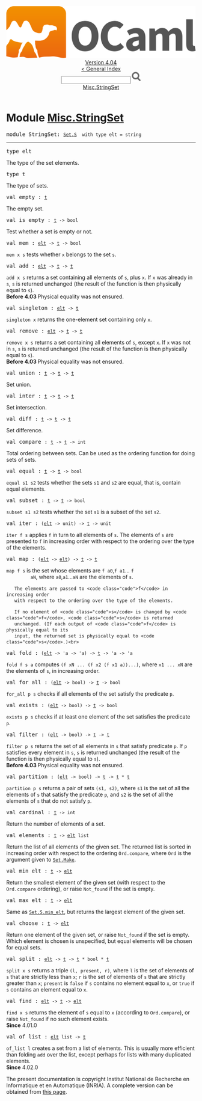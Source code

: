 <!-- ((! set title API !)) ((! set documentation !)) ((! set api !)) ((! set nobreadcrumb !)) -->
<div class="api"><header><nav class="toc brand"><a class="brand" href="https://ocaml.org/"><img src="colour-logo-gray.svg" class="svg" alt="OCaml"></a></nav><nav class="toc"><div class="toc_version"><a href="/docs" id="version-select">Version 4.04</a></div><a href="index.html">&lt; General Index</a><div class="api_search"><input type="text" name="apisearch" id="api_search" oninput="mySearch(false);" onkeypress="this.oninput();" onclick="this.oninput();" onpaste="this.oninput();">
<img src="search_icon.svg" alt="Search" class="svg" onclick="mySearch(false)"></div>
<div id="search_results"></div><div class="toc_title"><a href="#top">Misc.StringSet</a></div><ul></ul></nav></header>

<h1>Module <a href="type_Misc.StringSet.html">Misc.StringSet</a></h1>

<pre><span class="keyword">module</span> StringSet: <code class="type"><a href="Set.S.html">Set.S</a></code><code class="type">  with type elt = string</code></pre><hr width="100%">

<pre><span id="TYPEelt"><span class="keyword">type</span> <code class="type"></code>elt</span> </pre>
<div class="info ">
The type of the set elements.<br>
</div>


<pre><span id="TYPEt"><span class="keyword">type</span> <code class="type"></code>t</span> </pre>
<div class="info ">
The type of sets.<br>
</div>


<pre><span id="VALempty"><span class="keyword">val</span> empty</span> : <code class="type"><a href="Set.S.html#TYPEt">t</a></code></pre><div class="info ">
The empty set.<br>
</div>

<pre><span id="VALis_empty"><span class="keyword">val</span> is_empty</span> : <code class="type"><a href="Set.S.html#TYPEt">t</a> -&gt; bool</code></pre><div class="info ">
Test whether a set is empty or not.<br>
</div>

<pre><span id="VALmem"><span class="keyword">val</span> mem</span> : <code class="type"><a href="Set.S.html#TYPEelt">elt</a> -&gt; <a href="Set.S.html#TYPEt">t</a> -&gt; bool</code></pre><div class="info ">
<code class="code">mem&nbsp;x&nbsp;s</code> tests whether <code class="code">x</code> belongs to the set <code class="code">s</code>.<br>
</div>

<pre><span id="VALadd"><span class="keyword">val</span> add</span> : <code class="type"><a href="Set.S.html#TYPEelt">elt</a> -&gt; <a href="Set.S.html#TYPEt">t</a> -&gt; <a href="Set.S.html#TYPEt">t</a></code></pre><div class="info ">
<code class="code">add&nbsp;x&nbsp;s</code> returns a set containing all elements of <code class="code">s</code>,
       plus <code class="code">x</code>. If <code class="code">x</code> was already in <code class="code">s</code>, <code class="code">s</code> is returned unchanged
       (the result of the function is then physically equal to <code class="code">s</code>).<br>
<b>Before 4.03 </b> Physical equality was not ensured.<br>
</div>

<pre><span id="VALsingleton"><span class="keyword">val</span> singleton</span> : <code class="type"><a href="Set.S.html#TYPEelt">elt</a> -&gt; <a href="Set.S.html#TYPEt">t</a></code></pre><div class="info ">
<code class="code">singleton&nbsp;x</code> returns the one-element set containing only <code class="code">x</code>.<br>
</div>

<pre><span id="VALremove"><span class="keyword">val</span> remove</span> : <code class="type"><a href="Set.S.html#TYPEelt">elt</a> -&gt; <a href="Set.S.html#TYPEt">t</a> -&gt; <a href="Set.S.html#TYPEt">t</a></code></pre><div class="info ">
<code class="code">remove&nbsp;x&nbsp;s</code> returns a set containing all elements of <code class="code">s</code>,
       except <code class="code">x</code>. If <code class="code">x</code> was not in <code class="code">s</code>, <code class="code">s</code> is returned unchanged
       (the result of the function is then physically equal to <code class="code">s</code>).<br>
<b>Before 4.03 </b> Physical equality was not ensured.<br>
</div>

<pre><span id="VALunion"><span class="keyword">val</span> union</span> : <code class="type"><a href="Set.S.html#TYPEt">t</a> -&gt; <a href="Set.S.html#TYPEt">t</a> -&gt; <a href="Set.S.html#TYPEt">t</a></code></pre><div class="info ">
Set union.<br>
</div>

<pre><span id="VALinter"><span class="keyword">val</span> inter</span> : <code class="type"><a href="Set.S.html#TYPEt">t</a> -&gt; <a href="Set.S.html#TYPEt">t</a> -&gt; <a href="Set.S.html#TYPEt">t</a></code></pre><div class="info ">
Set intersection.<br>
</div>

<pre><span id="VALdiff"><span class="keyword">val</span> diff</span> : <code class="type"><a href="Set.S.html#TYPEt">t</a> -&gt; <a href="Set.S.html#TYPEt">t</a> -&gt; <a href="Set.S.html#TYPEt">t</a></code></pre><div class="info ">
Set difference.<br>
</div>

<pre><span id="VALcompare"><span class="keyword">val</span> compare</span> : <code class="type"><a href="Set.S.html#TYPEt">t</a> -&gt; <a href="Set.S.html#TYPEt">t</a> -&gt; int</code></pre><div class="info ">
Total ordering between sets. Can be used as the ordering function
       for doing sets of sets.<br>
</div>

<pre><span id="VALequal"><span class="keyword">val</span> equal</span> : <code class="type"><a href="Set.S.html#TYPEt">t</a> -&gt; <a href="Set.S.html#TYPEt">t</a> -&gt; bool</code></pre><div class="info ">
<code class="code">equal&nbsp;s1&nbsp;s2</code> tests whether the sets <code class="code">s1</code> and <code class="code">s2</code> are
       equal, that is, contain equal elements.<br>
</div>

<pre><span id="VALsubset"><span class="keyword">val</span> subset</span> : <code class="type"><a href="Set.S.html#TYPEt">t</a> -&gt; <a href="Set.S.html#TYPEt">t</a> -&gt; bool</code></pre><div class="info ">
<code class="code">subset&nbsp;s1&nbsp;s2</code> tests whether the set <code class="code">s1</code> is a subset of
       the set <code class="code">s2</code>.<br>
</div>

<pre><span id="VALiter"><span class="keyword">val</span> iter</span> : <code class="type">(<a href="Set.S.html#TYPEelt">elt</a> -&gt; unit) -&gt; <a href="Set.S.html#TYPEt">t</a> -&gt; unit</code></pre><div class="info ">
<code class="code">iter&nbsp;f&nbsp;s</code> applies <code class="code">f</code> in turn to all elements of <code class="code">s</code>.
       The elements of <code class="code">s</code> are presented to <code class="code">f</code> in increasing order
       with respect to the ordering over the type of the elements.<br>
</div>

<pre><span id="VALmap"><span class="keyword">val</span> map</span> : <code class="type">(<a href="Set.S.html#TYPEelt">elt</a> -&gt; <a href="Set.S.html#TYPEelt">elt</a>) -&gt; <a href="Set.S.html#TYPEt">t</a> -&gt; <a href="Set.S.html#TYPEt">t</a></code></pre><div class="info ">
<code class="code">map&nbsp;f&nbsp;s</code> is the set whose elements are <code class="code">f&nbsp;a0</code>,<code class="code">f&nbsp;a1</code>... <code class="code">f<br>
&nbsp;&nbsp;&nbsp;&nbsp;&nbsp;&nbsp;&nbsp;&nbsp;aN</code>, where <code class="code">a0</code>,<code class="code">a1</code>...<code class="code">aN</code> are the elements of <code class="code">s</code>.
<p>

       The elements are passed to <code class="code">f</code> in increasing order
       with respect to the ordering over the type of the elements.
</p><p>

       If no element of <code class="code">s</code> is changed by <code class="code">f</code>, <code class="code">s</code> is returned
       unchanged. (If each output of <code class="code">f</code> is physically equal to its
       input, the returned set is physically equal to <code class="code">s</code>.)<br>
</p></div>

<pre><span id="VALfold"><span class="keyword">val</span> fold</span> : <code class="type">(<a href="Set.S.html#TYPEelt">elt</a> -&gt; 'a -&gt; 'a) -&gt; <a href="Set.S.html#TYPEt">t</a> -&gt; 'a -&gt; 'a</code></pre><div class="info ">
<code class="code">fold&nbsp;f&nbsp;s&nbsp;a</code> computes <code class="code">(f&nbsp;xN&nbsp;...&nbsp;(f&nbsp;x2&nbsp;(f&nbsp;x1&nbsp;a))...)</code>,
       where <code class="code">x1&nbsp;...&nbsp;xN</code> are the elements of <code class="code">s</code>, in increasing order.<br>
</div>

<pre><span id="VALfor_all"><span class="keyword">val</span> for_all</span> : <code class="type">(<a href="Set.S.html#TYPEelt">elt</a> -&gt; bool) -&gt; <a href="Set.S.html#TYPEt">t</a> -&gt; bool</code></pre><div class="info ">
<code class="code">for_all&nbsp;p&nbsp;s</code> checks if all elements of the set
       satisfy the predicate <code class="code">p</code>.<br>
</div>

<pre><span id="VALexists"><span class="keyword">val</span> exists</span> : <code class="type">(<a href="Set.S.html#TYPEelt">elt</a> -&gt; bool) -&gt; <a href="Set.S.html#TYPEt">t</a> -&gt; bool</code></pre><div class="info ">
<code class="code">exists&nbsp;p&nbsp;s</code> checks if at least one element of
       the set satisfies the predicate <code class="code">p</code>.<br>
</div>

<pre><span id="VALfilter"><span class="keyword">val</span> filter</span> : <code class="type">(<a href="Set.S.html#TYPEelt">elt</a> -&gt; bool) -&gt; <a href="Set.S.html#TYPEt">t</a> -&gt; <a href="Set.S.html#TYPEt">t</a></code></pre><div class="info ">
<code class="code">filter&nbsp;p&nbsp;s</code> returns the set of all elements in <code class="code">s</code>
       that satisfy predicate <code class="code">p</code>. If <code class="code">p</code> satisfies every element in <code class="code">s</code>,
       <code class="code">s</code> is returned unchanged (the result of the function is then
       physically equal to <code class="code">s</code>).<br>
<b>Before 4.03 </b> Physical equality was not ensured.<br>
</div>

<pre><span id="VALpartition"><span class="keyword">val</span> partition</span> : <code class="type">(<a href="Set.S.html#TYPEelt">elt</a> -&gt; bool) -&gt; <a href="Set.S.html#TYPEt">t</a> -&gt; <a href="Set.S.html#TYPEt">t</a> * <a href="Set.S.html#TYPEt">t</a></code></pre><div class="info ">
<code class="code">partition&nbsp;p&nbsp;s</code> returns a pair of sets <code class="code">(s1,&nbsp;s2)</code>, where
       <code class="code">s1</code> is the set of all the elements of <code class="code">s</code> that satisfy the
       predicate <code class="code">p</code>, and <code class="code">s2</code> is the set of all the elements of
       <code class="code">s</code> that do not satisfy <code class="code">p</code>.<br>
</div>

<pre><span id="VALcardinal"><span class="keyword">val</span> cardinal</span> : <code class="type"><a href="Set.S.html#TYPEt">t</a> -&gt; int</code></pre><div class="info ">
Return the number of elements of a set.<br>
</div>

<pre><span id="VALelements"><span class="keyword">val</span> elements</span> : <code class="type"><a href="Set.S.html#TYPEt">t</a> -&gt; <a href="Set.S.html#TYPEelt">elt</a> list</code></pre><div class="info ">
Return the list of all elements of the given set.
       The returned list is sorted in increasing order with respect
       to the ordering <code class="code"><span class="constructor">Ord</span>.compare</code>, where <code class="code"><span class="constructor">Ord</span></code> is the argument
       given to <a href="Set.Make.html"><code class="code"><span class="constructor">Set</span>.<span class="constructor">Make</span></code></a>.<br>
</div>

<pre><span id="VALmin_elt"><span class="keyword">val</span> min_elt</span> : <code class="type"><a href="Set.S.html#TYPEt">t</a> -&gt; <a href="Set.S.html#TYPEelt">elt</a></code></pre><div class="info ">
Return the smallest element of the given set
       (with respect to the <code class="code"><span class="constructor">Ord</span>.compare</code> ordering), or raise
       <code class="code"><span class="constructor">Not_found</span></code> if the set is empty.<br>
</div>

<pre><span id="VALmax_elt"><span class="keyword">val</span> max_elt</span> : <code class="type"><a href="Set.S.html#TYPEt">t</a> -&gt; <a href="Set.S.html#TYPEelt">elt</a></code></pre><div class="info ">
Same as <a href="Set.S.html#VALmin_elt"><code class="code"><span class="constructor">Set</span>.<span class="constructor">S</span>.min_elt</code></a>, but returns the largest element of the
       given set.<br>
</div>

<pre><span id="VALchoose"><span class="keyword">val</span> choose</span> : <code class="type"><a href="Set.S.html#TYPEt">t</a> -&gt; <a href="Set.S.html#TYPEelt">elt</a></code></pre><div class="info ">
Return one element of the given set, or raise <code class="code"><span class="constructor">Not_found</span></code> if
       the set is empty. Which element is chosen is unspecified,
       but equal elements will be chosen for equal sets.<br>
</div>

<pre><span id="VALsplit"><span class="keyword">val</span> split</span> : <code class="type"><a href="Set.S.html#TYPEelt">elt</a> -&gt; <a href="Set.S.html#TYPEt">t</a> -&gt; <a href="Set.S.html#TYPEt">t</a> * bool * <a href="Set.S.html#TYPEt">t</a></code></pre><div class="info ">
<code class="code">split&nbsp;x&nbsp;s</code> returns a triple <code class="code">(l,&nbsp;present,&nbsp;r)</code>, where
          <code class="code">l</code> is the set of elements of <code class="code">s</code> that are
          strictly less than <code class="code">x</code>;
          <code class="code">r</code> is the set of elements of <code class="code">s</code> that are
          strictly greater than <code class="code">x</code>;
          <code class="code">present</code> is <code class="code"><span class="keyword">false</span></code> if <code class="code">s</code> contains no element equal to <code class="code">x</code>,
          or <code class="code"><span class="keyword">true</span></code> if <code class="code">s</code> contains an element equal to <code class="code">x</code>.<br>
</div>

<pre><span id="VALfind"><span class="keyword">val</span> find</span> : <code class="type"><a href="Set.S.html#TYPEelt">elt</a> -&gt; <a href="Set.S.html#TYPEt">t</a> -&gt; <a href="Set.S.html#TYPEelt">elt</a></code></pre><div class="info ">
<code class="code">find&nbsp;x&nbsp;s</code> returns the element of <code class="code">s</code> equal to <code class="code">x</code> (according
        to <code class="code"><span class="constructor">Ord</span>.compare</code>), or raise <code class="code"><span class="constructor">Not_found</span></code> if no such element
        exists.<br>
<b>Since</b> 4.01.0<br>
</div>

<pre><span id="VALof_list"><span class="keyword">val</span> of_list</span> : <code class="type"><a href="Set.S.html#TYPEelt">elt</a> list -&gt; <a href="Set.S.html#TYPEt">t</a></code></pre><div class="info ">
<code class="code">of_list&nbsp;l</code> creates a set from a list of elements.
        This is usually more efficient than folding <code class="code">add</code> over the list,
        except perhaps for lists with many duplicated elements.<br>
<b>Since</b> 4.02.0<br>
</div>
<div class="copyright">The present documentation is copyright Institut National de Recherche en Informatique et en Automatique (INRIA). A complete version can be obtained from <a href="http://caml.inria.fr/pub/docs/manual-ocaml/">this page</a>.</div></div>